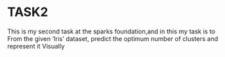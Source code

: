 # TASK2
This is my second task at the sparks foundation,and in this my task is to From the given ‘Iris’ dataset, predict the optimum number of clusters and represent it Visually
